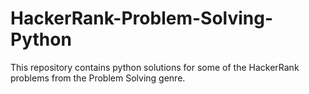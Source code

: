 # HackerRank-Problem-Solving-Python
This repository contains python solutions for some of the HackerRank problems from the Problem Solving genre.
